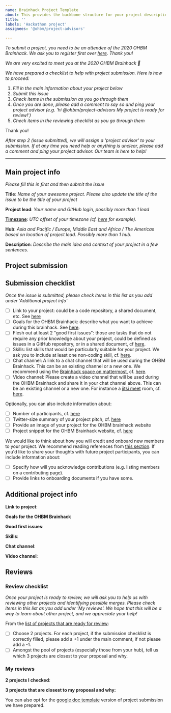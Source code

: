 ```yaml
---
name: Brainhack Project Template
about: This provides the backbone structure for your project description. Please follow along to submit your project!
title: ''
labels: 'Hackathon project'
assignees: '@ohbm/project-advisors'

---
```

*To submit a project, you need to be an attendee of the 2020 OHBM Brainhack. We ask you to register first over [here](http://www.humanbrainmapping.org/HackathonReg/). Thank you!*

*We are very excited to meet you at the 2020 OHBM Brainhack 🎉*

*We have prepared a checklist to help with project submission. Here is how to proceed:*
 1. *Fill in the main information about your project below*
 2. *Submit this issue*
 3. *Check items in the submission as you go through them*
 4. *Once you are done, please add a comment to say so and ping your project advisor (e.g. 'hi @ohbm/project-advisors My project is ready for review!')*
 5. *Check items in the reviewing checklist as you go through them*

Thank you!

*After step 2 (issue submitted), we will assign a 'project advisor' to your submission. If at any time you need help or anything is unclear, please add a comment and ping your project advisor. Our team is here to help!*

----------------------------
## Main project info
*Please fill this in first and then submit the issue*

**Title**: *Name of your awesome project. Please also update the title of the issue to be the title of your project*

**Project lead**: *Your name and GitHub login, possibly more than 1 lead*

**[Timezone](https://github.com/ohbm/hackathon2020/blob/master/.github/ISSUE_TEMPLATE/handbooks/projects.md#timezone)**: *UTC offset of your timezone (cf. [here](https://www.timeanddate.com/time/map/) for example).*

**Hub**: *Asia and Pacific / Europe, Middle East and Africa / The Americas based on location of project lead. Possibly more than 1 hub.*

**Description**: *Describe the main idea and context of your project in a few sentences.*

## Project submission

## Submission checklist
*Once the issue is submitted, please check items in this list as you add under 'Additional project info'*

-   [ ] Link to your project: could be a code repository, a shared document, etc. See [here](https://github.com/ohbm/hackathon2020/blob/master/.github/ISSUE_TEMPLATE/handbooks/projects.md#link-to-project)
-   [ ] Goals for the OHBM Brainhack: describe what you want to achieve during this brainhack. See [here](https://github.com/ohbm/hackathon2020/blob/master/.github/ISSUE_TEMPLATE/handbooks/projects.md#goals).
-   [ ] Flesh out at least 2 "good first issues": those are tasks that do not require any prior knowledge about your project, could be defined as issues in a GitHub repository, or in a shared document, cf [here](https://github.com/ohbm/hackathon2020/blob/master/.github/ISSUE_TEMPLATE/handbooks/projects.md#onboarding-2-good-first-issues).
-   [ ] Skills: list skills that would be particularly suitable for your project. We ask you to include at least one non-coding skill, cf. [here](https://github.com/ohbm/hackathon2020/blob/master/.github/ISSUE_TEMPLATE/handbooks/projects.md#onboarding-skills).
-   [ ] Chat channel: A link to a chat channel that will be used during the OHBM Brainhack. This can be an existing channel or a new one. We recommend using the [Brainhack space on mattermost](https://mattermost.brainhack.org/), cf. [here](https://github.com/ohbm/hackathon2020/blob/master/.github/ISSUE_TEMPLATE/handbooks/projects.md#chat).
-   [ ] Video channel: Please create a video channel that will be used during the OHBM Brainhack and share it in your chat channel above. This can be an existing channel or a new one. For instance a [jitsi meet](https://meet.jit.si/) room, cf. [here](https://github.com/ohbm/hackathon2020/blob/master/.github/ISSUE_TEMPLATE/handbooks/projects.md#video-calls).

Optionally, you can also include information about:
-   [ ] Number of participants, cf. [here](https://github.com/ohbm/hackathon2020/blob/master/.github/ISSUE_TEMPLATE/handbooks/projects.md#participant-capacity)
-   [ ] Twitter-size summary of your project pitch, cf. [here](https://github.com/ohbm/hackathon2020/blob/master/.github/ISSUE_TEMPLATE/handbooks/projects.md#twitter-size-summary-of-your-project-pitch)
-   [ ] Provide an image of your project for the OHBM brainhack website
-   [ ] Project snippet for the OHBM Brainhack website, cf. [here](https://github.com/ohbm/hackathon2020/blob/master/.github/ISSUE_TEMPLATE/handbooks/projects.md#project-snippet-for-the-ohbm-brainhack-website)

We would like to think about how you will credit and onboard new members to your project. We recommend reading references from [this section](https://github.com/ohbm/hackathon2020/blob/master/.github/ISSUE_TEMPLATE/handbooks/projects.md#credit-and-onboarding). If you'd like to share your thoughts with future project participants, you can include information about:
-   [ ] Specify how will you acknowledge contributions (e.g. listing members on a contributing page).
-   [ ] Provide links to onboarding documents if you have some.

## Additional project info
**Link to project**:

**Goals for the OHBM Brainhack**

**Good first issues**:

**Skills**:

**Chat channel**:

**Video channel**:



## Reviews

### Review checklist
*Once your project is ready to review, we will ask you to help us with reviewing other projects and identifying possible merges. Please check items in this list as you add under 'My reviews'. We hope that this will be a way to learn about other project, and we appreciate your help!*

From the [list of projects that are ready for review](https://github.com/ohbm/hackathon2020/labels/Ready%20for%20review):
-   [ ] Choose 2 projects. For each project, if the submission checklist is correctly filled, please add a +1 under the main comment, if not please add a -1.
-   [ ] Amongst the pool of projects (especially those from your hub), tell us which 3 projects are closest to your proposal and why.

### My reviews
**2 projects I checked**:

**3 projects that are closest to my proposal and why:**




You can also opt for the [google doc template](https://docs.google.com/document/d/11eyTp5m2odaraAeRHdWytlMOUW3Cwvu0nMaxCbf1cqo/edit?usp=sharing) version of project submission we have prepared.
